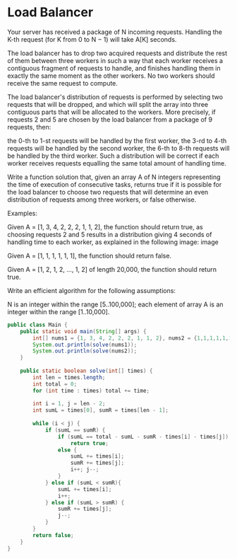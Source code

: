 # Load Balancer
Your server has received a package of N incoming requests. Handling the K-th request (for K from 0 to N − 1) will take A[K] seconds.

The load balancer has to drop two acquired requests and distribute the rest of them between three workers in such a way that each worker receives a contiguous fragment of requests to handle, and finishes handling them in exactly the same moment as the other workers. No two workers should receive the same request to compute.

The load balancer's distribution of requests is performed by selecting two requests that will be dropped, and which will split the array into three contiguous parts that will be allocated to the workers. More precisely, if requests 2 and 5 are chosen by the load balancer from a package of 9 requests, then:

the 0-th to 1-st requests will be handled by the first worker,
the 3-rd to 4-th requests will be handled by the second worker,
the 6-th to 8-th requests will be handled by the third worker.
Such a distribution will be correct if each worker receives requests equalling the same total amount of handling time.

Write a function solution that, given an array A of N integers representing the time of execution of consecutive tasks, returns true if it is possible for the load balancer to choose two requests that will determine an even distribution of requests among three workers, or false otherwise.

Examples:

Given A = [1, 3, 4, 2, 2, 2, 1, 1, 2], the function should return true, as choosing requests 2 and 5 results in a distribution giving 4 seconds of handling time to each worker, as explained in the following image:
image

Given A = [1, 1, 1, 1, 1, 1], the function should return false.

Given A = [1, 2, 1, 2, ..., 1, 2] of length 20,000, the function should return true.

Write an efficient algorithm for the following assumptions:

N is an integer within the range [5..100,000];
each element of array A is an integer within the range [1..10,000].

```java
public class Main {
    public static void main(String[] args) {
        int[] nums1 = {1, 3, 4, 2, 2, 2, 1, 1, 2}, nums2 = {1,1,1,1,1,1};
        System.out.println(solve(nums1));
        System.out.println(solve(nums2));
    }
    
    public static boolean solve(int[] times) {
        int len = times.length;
        int total = 0;
        for (int time : times) total += time;
        
        int i = 1, j = len - 2;
        int sumL = times[0], sumR = times[len - 1];
        
        while (i < j) {
            if (sumL == sumR) {
                if (sumL == total - sumL - sumR - times[i] - times[j])
                    return true;
                else {
                    sumL += times[i];
                    sumR += times[j];
                    i++; j--;  
                }
            } else if (sumL < sumR){
                sumL += times[i];
                i++;
            } else if (sumL > sumR) {
                sumR += times[j];
                j--;
            }
        }
        return false;
    }
}
```





